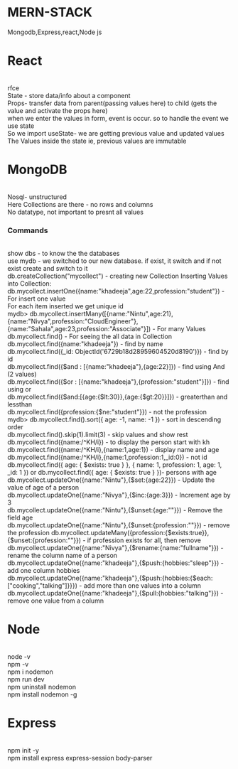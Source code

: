 # MERN-STACK
Mongodb,Express,react,Node js
<h1>React</h1><br> 
rfce<br>
State - store data/info about a component<br>
Props- transfer data from parent(passing values here) to child (gets the value and activate the props here) <br>
when we enter the values in form, event is occur. so to handle the event we use state<br>
So we import useState- we are getting previous value and updated values<br>
The Values inside the state ie, previous values are immutable<br>

<h1>MongoDB</h1><br>
Nosql- unstructured <br>
Here Collections are there - no rows and columns<br>
No datatype, not important to presnt all values<br>

<h3>Commands</h3><br>
show dbs - to know the the databases<br>
use mydb - we switched to our new database. if exist, it switch and if not exist create and switch to it<br>
db.createCollection("mycollect") - creating new Collection
Inserting Values into Collection:<br>
db.mycollect.insertOne({name:"khadeeja",age:22,profession:"student"}) - For insert one value<br>
For each item inserted we get unique id<br>
mydb> db.mycollect.insertMany([{name:"Nintu",age:21},{name:"Nivya",profession:"CloudEngineer"},{name:"Sahala",age:23,profession:"Associate"}]) - For many Values <br>
db.mycollect.find() - For seeing the all data in Collection<br>
db.mycollect.find({name:"khadeeja"}) - find by name <br>
db.mycollect.find({_id: ObjectId('6729b18d28959604520d8190')}) - find by id <br>
db.mycollect.find({$and : [{name:"khadeeja"},{age:22}]}) - find using And (2 values)<br>
db.mycollect.find({$or : [{name:"khadeeja"},{profession:"student"}]}) - find using or <br>
db.mycollect.find({$and:[{age:{$lt:30}},{age:{$gt:20}}]}) - greaterthan and lessthan <br>
db.mycollect.find({profession:{$ne:"student"}}) - not the profession <br>
mydb> db.mycollect.find().sort({ age: -1, name: -1 }) - sort in descending order<br>
db.mycollect.find().skip(1).limit(3) - skip values and show rest<br>
db.mycollect.find({name:/^KH/i}) - to display the person start with kh<br>
db.mycollect.find({name:/^KH/i},{name:1,age:1}) - display name and age <br>
db.mycollect.find({name:/^KH/i},{name:1,profession:1,_id:0}) - not id
db.mycollect.find({ age: { $exists: true } }, { name: 1, profession: 1, age: 1, _id: 1 })  or db.mycollect.find({ age: { $exists: true } })- persons with age <br>
db.mycollect.updateOne({name:"Nintu"},{$set:{age:22}}) - Update the value of age of a person <br>
db.mycollect.updateOne({name:"Nivya"},{$inc:{age:3}}) - Increment age by 3 <br>
db.mycollect.updateOne({name:"Nintu"},{$unset:{age:""}}) - Remove the field age <br>
db.mycollect.updateOne({name:"Nintu"},{$unset:{profession:""}}) - remove the profession
db.mycollect.updateMany({profession:{$exists:true}},{$unset:{profession:""}}) - if profession exists for all, then remove <br>
db.mycollect.updateOne({name:"Nivya"},{$rename:{name:"fullname"}}) - rename the column name of a person <br>
db.mycollect.updateOne({name:"khadeeja"},{$push:{hobbies:"sleep"}}) - add one column hobbies<br>
db.mycollect.updateOne({name:"khadeeja"},{$push:{hobbies:{$each:["cooking","talking"]}}}) - add more than one values into a column <br>
db.mycollect.updateOne({name:"khadeeja"},{$pull:{hobbies:"talking"}}) - remove one value from a column <br>

<h1>Node</h1><br>
node -v<br>
npm -v <br>
npm i nodemon<br>
npm run dev<br>
npm uninstall nodemon<br>
npm install nodemon -g<br>

<h1>Express</h1><br>
npm init -y<br>
npm install express express-session body-parser<br>



 






 

 
 

 
